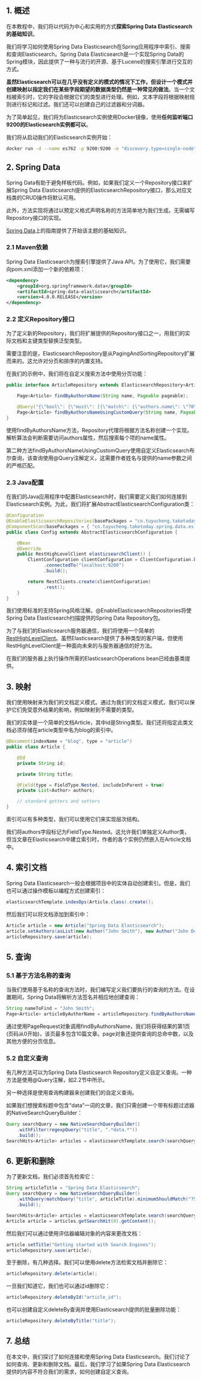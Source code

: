 ## 1. 概述

在本教程中，我们将以代码为中心和实用的方式**探索Spring Data Elasticsearch的基础知识**。

我们将学习如何使用Spring Data Elasticsearch在Spring应用程序中索引、搜索和查询Elasticsearch。Spring Data Elasticsearch是一个实现Spring Data的Spring模块，因此提供了一种与流行的开源、基于Lucene的搜索引擎进行交互的方式。

**虽然Elasticsearch可以在几乎没有定义的模式的情况下工作，但设计一个模式并创建映射以指定我们在某些字段期望的数据类型仍然是一种常见的做法**。当一个文档被索引时，它的字段会根据它们的类型进行处理。例如，文本字段将根据映射规则进行标记和过滤。我们还可以创建自己的过滤器和分词器。

为了简单起见，我们将为Elasticsearch实例使用Docker镜像，使用**任何监听端口9200的Elasticsearch实例都可以**。

我们将从启动我们的Elasticsearch实例开始：

```bash
docker run -d --name es762 -p 9200:9200 -e "discovery.type=single-node" elasticsearch:7.6.2
```

## 2. Spring Data

Spring Data有助于避免样板代码。例如，如果我们定义一个Repository接口来扩展Spring Data Elasticsearch提供的ElasticsearchRepository接口，那么对应文档类的CRUD操作将默认可用。

此外，方法实现将通过以预定义格式声明名称的方法简单地为我们生成。无需编写Repository接口的实现。

[Spring Data](https://www.baeldung.com/spring-data)上的指南提供了开始该主题的基础知识。

### 2.1 Maven依赖

Spring Data Elasticsearch为搜索引擎提供了Java API。为了使用它，我们需要向pom.xml添加一个新的依赖项：

```xml
<dependency>
    <groupId>org.springframework.data</groupId>
    <artifactId>spring-data-elasticsearch</artifactId>
    <version>4.0.0.RELEASE</version>
</dependency>
```

### 2.2 定义Repository接口

为了定义新的Repository，我们将扩展提供的Repository接口之一，用我们的实际文档和主键类型替换泛型类型。

需要注意的是，ElasticsearchRepository是从PagingAndSortingRepository扩展而来的。这允许对分页和排序的内置支持。

在我们的示例中，我们将在自定义搜索方法中使用分页功能：

```java
public interface ArticleRepository extends ElasticsearchRepository<Article, String> {

    Page<Article> findByAuthorsName(String name, Pageable pageable);

    @Query("{\"bool\": {\"must\": [{\"match\": {\"authors.name\": \"?0\"}}]}}")
    Page<Article> findByAuthorsNameUsingCustomQuery(String name, Pageable pageable);
}
```

使用findByAuthorsName方法，Repository代理将根据方法名称创建一个实现。解析算法会判断需要访问authors属性，然后搜索每个项的name属性。

第二种方法findByAuthorsNameUsingCustomQuery使用自定义Elasticsearch布尔查询，该查询使用@Query注解定义，这需要作者姓名与提供的name参数之间的严格匹配。

### 2.3 Java配置

在我们的Java应用程序中配置Elasticsearch时，我们需要定义我们如何连接到Elasticsearch实例。为此，我们将扩展AbstractElasticsearchConfiguration类：

```java
@Configuration
@EnableElasticsearchRepositories(basePackages = "cn.tuyucheng.taketoday.spring.data.es.repository")
@ComponentScan(basePackages = { "cn.tuyucheng.taketoday.spring.data.es.service" })
public class Config extends AbstractElasticsearchConfiguration {

    @Bean
    @Override
    public RestHighLevelClient elasticsearchClient() {
        ClientConfiguration clientConfiguration = ClientConfiguration.builder()
              .connectedTo("localhost:9200")
              .build();

        return RestClients.create(clientConfiguration)
              .rest();
    }
}
```

我们使用标准的支持Spring风格注解。@EnableElasticsearchRepositories将使Spring Data Elasticsearch扫描提供的Spring Data Repository包。

为了与我们的Elasticsearch服务器通信，我们将使用一个简单的[RestHighLevelClient](https://www.elastic.co/guide/en/elasticsearch/client/java-rest/current/java-rest-high.html)。虽然Elasticsearch提供了多种类型的客户端，但使用RestHighLevelClient是一种面向未来的与服务器通信的好方法。

在我们的服务器上执行操作所需的ElasticsearchOperations bean已经由基类提供。

## 3. 映射

我们使用映射来为我们的文档定义模式。通过为我们的文档定义模式，我们可以保护它们免受意外结果的影响，例如映射到不需要的类型。

我们的实体是一个简单的文档Article，其中id是String类型。我们还将指定此类文档必须存储在article类型中名为blog的索引中。

```java
@Document(indexName = "blog", type = "article")
public class Article {

    @Id
    private String id;

    private String title;

    @Field(type = FieldType.Nested, includeInParent = true)
    private List<Author> authors;

    // standard getters and setters
}
```

索引可以有多种类型，我们可以使用它们来实现层次结构。

我们将authors字段标记为FieldType.Nested。这允许我们单独定义Author类，但当文章在Elasticsearch中建立索引时，作者的各个实例仍然嵌入在Article文档中。

## 4. 索引文档

Spring Data Elasticsearch一般会根据项目中的实体自动创建索引。但是，我们也可以通过操作模板以编程方式创建索引：

```java
elasticsearchTemplate.indexOps(Article.class).create();
```

然后我们可以将文档添加到索引中：

```java
Article article = new Article("Spring Data Elasticsearch");
article.setAuthors(asList(new Author("John Smith"), new Author("John Doe")));
articleRepository.save(article);
```

## 5. 查询

### 5.1 基于方法名称的查询

当我们使用基于名称的查询方法时，我们编写定义我们要执行的查询的方法。在设置期间，Spring Data将解析方法签名并相应地创建查询：

```java
String nameToFind = "John Smith";
Page<Article> articleByAuthorName = articleRepository.findByAuthorsName(nameToFind, PageRequest.of(0, 10));
```

通过使用PageRequest对象调用findByAuthorsName，我们将获得结果的第1页(页码从0开始)，该页最多包含10篇文章。page对象还提供查询的总命中数，以及其他方便的分页信息。

### 5.2 自定义查询

有几种方法可以为Spring Data Elasticsearch Repository定义自定义查询。一种方法是使用@Query注解，如2.2节中所示。

另一种选择是使用查询构建器来创建我们的自定义查询。

如果我们想搜索标题中包含“data”一词的文章，我们只需创建一个带有标题过滤器的NativeSearchQueryBuilder：

```java
Query searchQuery = new NativeSearchQueryBuilder()
    .withFilter(regexpQuery("title", ".*data.*"))
    .build();
SearchHits<Article> articles = elasticsearchTemplate.search(searchQuery, Article.class, IndexCoordinates.of("blog");
```

## 6. 更新和删除

为了更新文档，我们必须首先检索它：

```java
String articleTitle = "Spring Data Elasticsearch";
Query searchQuery = new NativeSearchQueryBuilder()
    .withQuery(matchQuery("title", articleTitle).minimumShouldMatch("75%"))
    .build();

SearchHits<Article> articles = elasticsearchTemplate.search(searchQuery, Article.class, IndexCoordinates.of("blog");
Article article = articles.getSearchHit(0).getContent();
```

然后我们可以通过使用评估器编辑对象的内容来更改文档：

```java
article.setTitle("Getting started with Search Engines");
articleRepository.save(article);
```

至于删除，有几种选择。我们可以使用delete方法检索文档并删除它：

```java
articleRepository.delete(article);
```

一旦我们知道它，我们也可以通过id删除它：

```java
articleRepository.deleteById("article_id");
```

也可以创建自定义deleteBy查询并使用Elasticsearch提供的批量删除功能：

```java
articleRepository.deleteByTitle("title");
```

## 7. 总结

在本文中，我们探讨了如何连接和使用Spring Data Elasticsearch。我们讨论了如何查询、更新和删除文档。最后，我们学习了如果Spring Data Elasticsearch提供的内容不符合我们的需求，如何创建自定义查询。